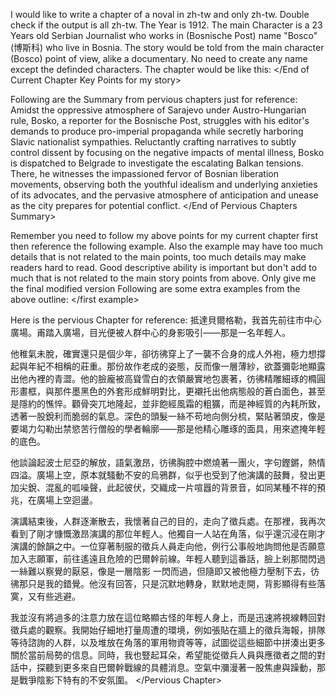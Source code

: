 I would like to write a chapter of a noval in zh-tw and only zh-tw. Double check if the output is all zh-tw.
The Year is 1912.
The main Character is a 23 Years old Serbian Journalist who works in (Bosnische Post) name "Bosco" (博斯科) who live in Bosnia.
The story would be told from the main character (Bosco) point of view, alike a documentary.
No need to create any name except the definded characters.
The chapter would be like this:
<Start of Current Chapter Key Points for my story>
</End of Current Chapter Key Points for my story>

Following are the Summary from pervious chapters just for reference:
<Start of Pervious Chapters Summary>
Amidst the oppressive atmosphere of Sarajevo under Austro-Hungarian rule, Bosko, a reporter for the Bosnische Post, struggles with his editor's demands to produce pro-imperial propaganda while secretly harboring Slavic nationalist sympathies.  Reluctantly crafting narratives to subtly control dissent by focusing on the negative impacts of mental illness, Bosko is dispatched to Belgrade to investigate the escalating Balkan tensions. There, he witnesses the impassioned fervor of Bosnian liberation movements, observing both the youthful idealism and underlying anxieties of its advocates, and the pervasive atmosphere of anticipation and unease as the city prepares for potential conflict.
</End of Pervious Chapters Summary>

Remember you need to follow my above points for my current chapter first then reference the following example. Also the example may have too much details that is not related to the main points, too much details may make readers hard to read. Good descriptive ability is important but don't add to much that is not related to the main story points from above. Only give me the final modified version
Following are some extra examples from the above outline:
<first example>
</first example>

<second example>
</second example>

Here is the pervious Chapter for reference:
<Pervious Chapter>
抵達貝爾格勒，我首先前往市中心廣場。甫踏入廣場，目光便被人群中心的身影吸引——那是一名年輕人。

他稚氣未脫，確實還只是個少年，卻彷彿穿上了一襲不合身的成人外袍，極力想撐起與年紀不相稱的莊重。那份故作老成的姿態，反而像一層薄紗，欲蓋彌彰地顯露出他內裡的青澀。他的臉龐被高聳雪白的衣領嚴實地包裹著，彷彿精雕細琢的橢圓形畫框，與那件墨黑色的外套形成鮮明對比，更襯托出他病態般的蒼白面色，甚至是隱約的憔悴。顴骨突兀地隆起，並非飽經風霜的粗獷，而是神經質的內耗所致，透著一股銳利而脆弱的氣息。深色的頭髮一絲不苟地向側分梳，緊貼著頭皮，像是要竭力勾勒出禁慾苦行僧般的學者輪廓——那是他精心雕琢的面具，用來遮掩年輕的底色。

他談論起波士尼亞的解放，語氣激昂，彷彿胸腔中燃燒著一團火，字句鏗鏘，熱情四溢。廣場上空，原本就騷動不安的烏鴉群，似乎也受到了他演講的鼓舞，發出更加尖銳、混亂的呱噪聲，此起彼伏，交織成一片喧囂的背景音，如同某種不祥的預兆，在廣場上空迴盪。

演講結束後，人群逐漸散去，我懷著自己的目的，走向了徵兵處。在那裡，我再次看到了剛才慷慨激昂演講的那位年輕人。他獨自一人站在角落，似乎還沉浸在剛才演講的餘韻之中。一位穿著制服的徵兵人員走向他，例行公事般地詢問他是否願意加入志願軍，前往遙遠且危險的巴爾幹前線。年輕人聽到這番話，臉上剎那間閃過一絲難以察覺的厭惡，像是一層陰影 一閃而過，但隨即又被他極力壓制下去，彷彿那只是我的錯覺。他沒有回答，只是沉默地轉身，默默地走開，背影顯得有些落寞，又有些逃避。

我並沒有將過多的注意力放在這位略顯古怪的年輕人身上，而是迅速將視線轉回對徵兵處的觀察。我開始仔細地打量周遭的環境，例如張貼在牆上的徵兵海報，排隊等待諮詢的人群，以及堆放在角落的軍用物資等等，試圖從這些細節中拼湊出更多關於當前局勢的信息。同時，我也豎起耳朵，希望能從徵兵人員與應徵者之間的對話中，探聽到更多來自巴爾幹戰線的具體消息。空氣中瀰漫著一股焦慮與躁動，那是戰爭陰影下特有的不安氛圍。
</Pervious Chapter>
